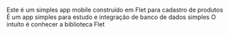Este é um simples app mobile construído em Flet para cadastro de produtos
É um app simples para estudo e integração de banco de dados simples
O intuito é conhecer a biblioteca Flet